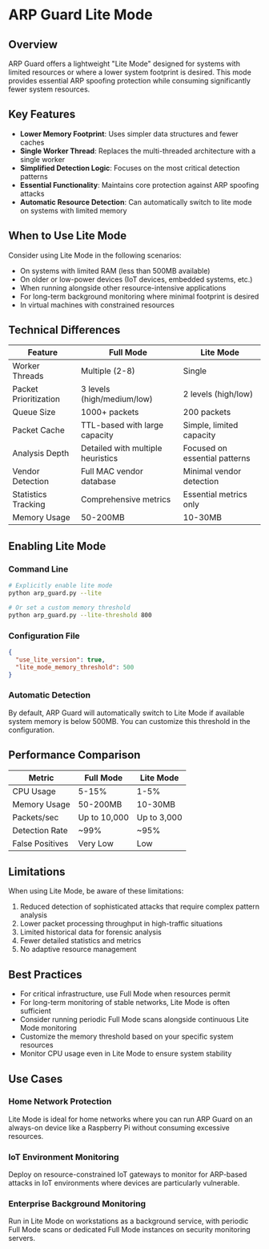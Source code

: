 # ARP Guard Lite Mode

## Overview

ARP Guard offers a lightweight "Lite Mode" designed for systems with limited resources or where a lower system footprint is desired. This mode provides essential ARP spoofing protection while consuming significantly fewer system resources.

## Key Features

- **Lower Memory Footprint**: Uses simpler data structures and fewer caches
- **Single Worker Thread**: Replaces the multi-threaded architecture with a single worker
- **Simplified Detection Logic**: Focuses on the most critical detection patterns
- **Essential Functionality**: Maintains core protection against ARP spoofing attacks
- **Automatic Resource Detection**: Can automatically switch to lite mode on systems with limited memory

## When to Use Lite Mode

Consider using Lite Mode in the following scenarios:

- On systems with limited RAM (less than 500MB available)
- On older or low-power devices (IoT devices, embedded systems, etc.)
- When running alongside other resource-intensive applications
- For long-term background monitoring where minimal footprint is desired
- In virtual machines with constrained resources

## Technical Differences

| Feature | Full Mode | Lite Mode |
|---------|-----------|-----------|
| Worker Threads | Multiple (2-8) | Single |
| Packet Prioritization | 3 levels (high/medium/low) | 2 levels (high/low) |
| Queue Size | 1000+ packets | 200 packets |
| Packet Cache | TTL-based with large capacity | Simple, limited capacity |
| Analysis Depth | Detailed with multiple heuristics | Focused on essential patterns |
| Vendor Detection | Full MAC vendor database | Minimal vendor detection |
| Statistics Tracking | Comprehensive metrics | Essential metrics only |
| Memory Usage | 50-200MB | 10-30MB |

## Enabling Lite Mode

### Command Line

```bash
# Explicitly enable lite mode
python arp_guard.py --lite

# Or set a custom memory threshold
python arp_guard.py --lite-threshold 800
```

### Configuration File

```json
{
  "use_lite_version": true,
  "lite_mode_memory_threshold": 500
}
```

### Automatic Detection

By default, ARP Guard will automatically switch to Lite Mode if available system memory is below 500MB. You can customize this threshold in the configuration.

## Performance Comparison

| Metric | Full Mode | Lite Mode |
|--------|-----------|-----------|
| CPU Usage | 5-15% | 1-5% |
| Memory Usage | 50-200MB | 10-30MB |
| Packets/sec | Up to 10,000 | Up to 3,000 |
| Detection Rate | ~99% | ~95% |
| False Positives | Very Low | Low |

## Limitations

When using Lite Mode, be aware of these limitations:

1. Reduced detection of sophisticated attacks that require complex pattern analysis
2. Lower packet processing throughput in high-traffic situations
3. Limited historical data for forensic analysis
4. Fewer detailed statistics and metrics
5. No adaptive resource management

## Best Practices

- For critical infrastructure, use Full Mode when resources permit
- For long-term monitoring of stable networks, Lite Mode is often sufficient
- Consider running periodic Full Mode scans alongside continuous Lite Mode monitoring
- Customize the memory threshold based on your specific system resources
- Monitor CPU usage even in Lite Mode to ensure system stability

## Use Cases

### Home Network Protection

Lite Mode is ideal for home networks where you can run ARP Guard on an always-on device like a Raspberry Pi without consuming excessive resources.

### IoT Environment Monitoring

Deploy on resource-constrained IoT gateways to monitor for ARP-based attacks in IoT environments where devices are particularly vulnerable.

### Enterprise Background Monitoring

Run in Lite Mode on workstations as a background service, with periodic Full Mode scans or dedicated Full Mode instances on security monitoring servers. 